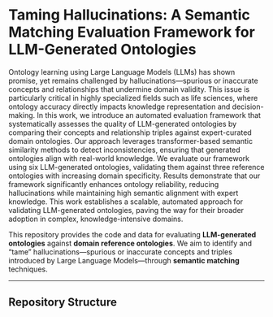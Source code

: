 # Taming Hallucinations: A Semantic Matching Evaluation Framework for LLM-Generated Ontologies

Ontology learning using Large Language Models (LLMs) has shown promise, yet remains challenged by hallucinations—spurious or inaccurate concepts and relationships that undermine domain validity. This issue is particularly critical in highly specialized fields such as life sciences, where ontology accuracy directly impacts knowledge representation and decision-making. In this work, we introduce an automated evaluation framework that systematically assesses the quality of LLM-generated ontologies by comparing their concepts and relationship triples against expert-curated domain ontologies. Our approach leverages transformer-based semantic similarity methods to detect inconsistencies, ensuring that generated ontologies align with real-world knowledge. We evaluate our framework using six LLM-generated ontologies, validating them against three reference ontologies with increasing domain specificity. Results demonstrate that our framework significantly enhances ontology reliability, reducing hallucinations while maintaining high semantic alignment with expert knowledge. This work establishes a scalable, automated approach for validating LLM-generated ontologies, paving the way for their broader adoption in complex, knowledge-intensive domains.

This repository provides the code and data for evaluating **LLM-generated ontologies** against **domain reference ontologies**. We aim to identify and “tame” hallucinations—spurious or inaccurate concepts and triples introduced by Large Language Models—through **semantic matching** techniques.

---

## Repository Structure
